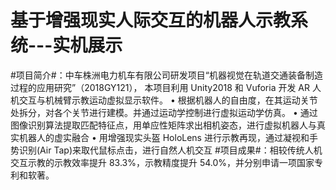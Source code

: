 # 基于增强现实人际交互的机器人示教系统---实机展示


#项目简介#：中车株洲电力机车有限公司研发项目“机器视觉在轨道交通装备制造过程的应用研究”（2018GY121），
本项目利用 Unity2018 和 Vuforia 开发 AR 人机交互与机械臂示教运动虚拟显示软件。
• 根据机器人的自由度，在其运动关节处拆分，对各个关节进行建模。并通过运动学控制进行虚拟运动学仿真。
• 通过图像识别算法提取匹配特征点，用单应性矩阵求出相机姿态，进行虚拟机器人与真实机器人的虚实融合
• 用增强现实头盔 HoloLens 进行示教再现，通过凝视和手势识别(Air Tap)来取代鼠标点击，进行自然人机交互
#项目成果#：相较传统人机交互示教的示教效率提升 83.3%，示教精度提升 54.0%，并分别申请一项国家专利和软著。
